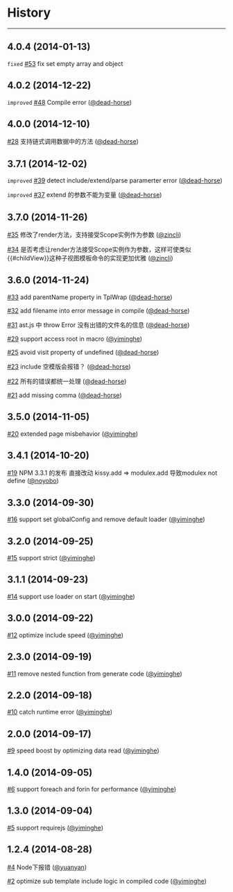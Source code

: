 # History
----

## 4.0.4 (2014-01-13)

`fixed` [#53](https://github.com/kissyteam/xtemplate/issues/53) fix set empty array and object


## 4.0.2 (2014-12-22)

`improved` [#48](https://github.com/kissyteam/xtemplate/pull/48) Compile error   ([@dead-horse](https://github.com/dead-horse))

## 4.0.0 (2014-12-10)

[#28](https://github.com/kissyteam/xtemplate/issues/28) 支持链式调用数据中的方法   ([@dead-horse](https://github.com/dead-horse))

## 3.7.1 (2014-12-02)

`improved` [#39](https://github.com/kissyteam/xtemplate/pull/39) detect include/extend/parse paramerter error   ([@dead-horse](https://github.com/dead-horse))

`improved` [#37](https://github.com/kissyteam/xtemplate/issues/37) extend 的参数不能为变量   ([@dead-horse](https://github.com/dead-horse))

## 3.7.0 (2014-11-26)

[#35](https://github.com/kissyteam/xtemplate/pull/35) 修改了render方法，支持接受Scope实例作为参数   ([@zincli](https://github.com/zincli))

[#34](https://github.com/kissyteam/xtemplate/issues/34) 是否考虑让render方法接受Scope实例作为参数，这样可使类似{{#childView}}这种子视图模板命令的实现更加优雅   ([@zincli](https://github.com/zincli))

## 3.6.0 (2014-11-24)

[#33](https://github.com/kissyteam/xtemplate/pull/33) add parentName property in TplWrap   ([@dead-horse](https://github.com/dead-horse))

[#32](https://github.com/kissyteam/xtemplate/pull/32) add filename into error message in compile   ([@dead-horse](https://github.com/dead-horse))

[#31](https://github.com/kissyteam/xtemplate/issues/31) ast.js 中 throw Error 没有出错的文件名的信息   ([@dead-horse](https://github.com/dead-horse))

[#29](https://github.com/kissyteam/xtemplate/issues/29) support access root in macro   ([@yiminghe](https://github.com/yiminghe))

[#25](https://github.com/kissyteam/xtemplate/pull/25) avoid visit property of undefined   ([@dead-horse](https://github.com/dead-horse))

[#23](https://github.com/kissyteam/xtemplate/issues/23) include 空模版会报错？   ([@dead-horse](https://github.com/dead-horse))

[#22](https://github.com/kissyteam/xtemplate/issues/22) 所有的错误都统一处理   ([@dead-horse](https://github.com/dead-horse))

[#21](https://github.com/kissyteam/xtemplate/pull/21) add missing comma   ([@dead-horse](https://github.com/dead-horse))

## 3.5.0 (2014-11-05)

[#20](https://github.com/kissyteam/xtemplate/issues/20) extended page misbehavior   ([@yiminghe](https://github.com/yiminghe))

## 3.4.1 (2014-10-20)

[#19](https://github.com/kissyteam/xtemplate/issues/19) NPM 3.3.1 的发布 直接改动 kissy.add  =&gt; modulex.add  导致modulex not define   ([@noyobo](https://github.com/noyobo))

## 3.3.0 (2014-09-30)

[#16](https://github.com/kissyteam/xtemplate/issues/16) support set globalConfig and remove default loader   ([@yiminghe](https://github.com/yiminghe))

## 3.2.0 (2014-09-25)

[#15](https://github.com/kissyteam/xtemplate/issues/15) support strict   ([@yiminghe](https://github.com/yiminghe))

## 3.1.1 (2014-09-23)

[#14](https://github.com/kissyteam/xtemplate/issues/14) support use loader on start   ([@yiminghe](https://github.com/yiminghe))

## 3.0.0 (2014-09-22)

[#12](https://github.com/kissyteam/xtemplate/issues/12) optimize include speed   ([@yiminghe](https://github.com/yiminghe))

## 2.3.0 (2014-09-19)

[#11](https://github.com/kissyteam/xtemplate/issues/11) remove nested function from generate code   ([@yiminghe](https://github.com/yiminghe))

## 2.2.0 (2014-09-18)

[#10](https://github.com/kissyteam/xtemplate/issues/10) catch runtime error   ([@yiminghe](https://github.com/yiminghe))

## 2.0.0 (2014-09-17)

[#9](https://github.com/kissyteam/xtemplate/issues/9) speed boost by optimizing data read   ([@yiminghe](https://github.com/yiminghe))

## 1.4.0 (2014-09-05)

[#6](https://github.com/kissyteam/xtemplate/issues/6) support foreach and forin for performance   ([@yiminghe](https://github.com/yiminghe))

## 1.3.0 (2014-09-04)

[#5](https://github.com/kissyteam/xtemplate/issues/5) support requirejs   ([@yiminghe](https://github.com/yiminghe))

## 1.2.4 (2014-08-28)

[#4](https://github.com/kissyteam/xtemplate/issues/4) Node下报错   ([@yuanyan](https://github.com/yuanyan))

[#2](https://github.com/kissyteam/xtemplate/issues/2) optimize sub template include logic in compiled code   ([@yiminghe](https://github.com/yiminghe))
